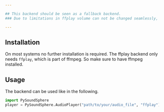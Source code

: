 ```yaml
---

## This backend should be seen as a fallback backend. 
### Due to limitations in ffplay volume can not be changed seamlessly, resulting in a minor stutter.

---
```


## Installation

On most systems no further installation is required. The ffplay backend only needs `ffplay`, which is part of ffmpeg. So make sure to have ffmpeg installed.

## Usage

The backend can be used like in the following.

```python title="Setup ffplay backend"
import PySoundSphere
player = PySoundSphere.AudioPlayer("path/to/your/audio_file", "ffplay")
```
